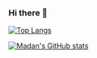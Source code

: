 ### Hi there 👋

[![Top Langs](https://github-readme-stats.vercel.app/api/top-langs/?username=madanbhandari)](https://github.com/madanbhandari)

[![Madan's GitHub stats](https://github-readme-stats.vercel.app/api?username=madanbhandari&show_icons=true&theme=radical&count_private=true)](https://github.com/madanbhandari)



<!--
**MadanBhandari/MadanBhandari** is a ✨ _special_ ✨ repository because its `README.md` (this file) appears on your GitHub profile.

Here are some ideas to get you started:

- 🔭 I’m currently working on ...
- 🌱 I’m currently learning ...
- 👯 I’m looking to collaborate on ...
- 🤔 I’m looking for help with ...
- 💬 Ask me about ...
- 📫 How to reach me: ...
- 😄 Pronouns: ...
- ⚡ Fun fact: ...
-->
